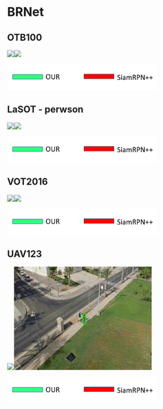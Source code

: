 # BRNet


## OTB100
![](https://github.com/s90210jacklen/BRNet/blob/main/GIrl2.gif)![](https://github.com/s90210jacklen/BRNet/blob/main/Sfood.gif)

<img src="https://github.com/s90210jacklen/BRNet/blob/main/label.png" width="350" height="60">




## LaSOT - perwson
![](https://github.com/s90210jacklen/BRNet/blob/main/bas2.gif)![](https://github.com/s90210jacklen/BRNet/blob/main/vb3_2.gif)

<img src="https://github.com/s90210jacklen/BRNet/blob/main/label.png" width="350" height="60">

## VOT2016 
![](https://github.com/s90210jacklen/BRNet/blob/main/dance4.gif)![](https://github.com/s90210jacklen/BRNet/blob/main/handball2.gif)

<img src="https://github.com/s90210jacklen/BRNet/blob/main/label.png" width="350" height="60">

## UAV123 
![](https://github.com/s90210jacklen/BRNet/blob/main/car4.gif)![](https://github.com/s90210jacklen/BRNet/blob/main/group3.gif)

<img src="https://github.com/s90210jacklen/BRNet/blob/main/label.png" width="350" height="60">
